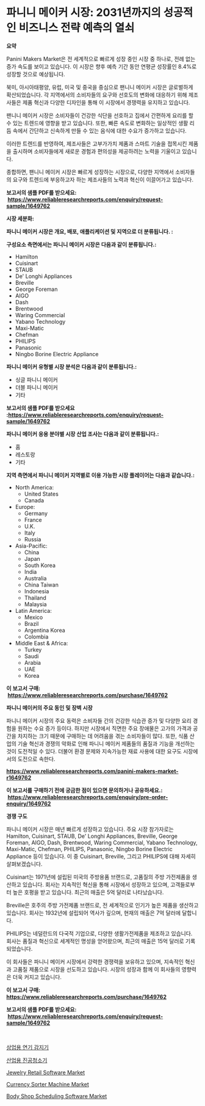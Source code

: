 <p><h1>파니니 메이커 시장: 2031년까지의 성공적인 비즈니스 전략 예측의 열쇠</h1></p><p><strong>요약</strong></p>
<p><p>Panini Makers Market은 전 세계적으로 빠르게 성장 중인 시장 중 하나로, 전례 없는 증가 속도를 보이고 있습니다. 이 시장은 향후 예측 기간 동안 연평균 성장률인 8.4%로 성장할 것으로 예상됩니다.</p><p>북미, 아시아태평양, 유럽, 미국 및 중국을 중심으로 팬니니 메이커 시장은 글로벌하게 확산되었습니다. 각 지역에서의 소비자들의 요구와 선호도의 변화에 대응하기 위해 제조사들은 제품 혁신과 다양한 디자인을 통해 이 시장에서 경쟁력을 유지하고 있습니다.</p><p>팬니니 메이커 시장은 소비자들이 건강한 식단을 선호하고 집에서 간편하게 요리를 할 수 있는 트렌드에 영향을 받고 있습니다. 또한, 빠른 속도로 변화하는 일상적인 생활 리듬 속에서 간단하고 신속하게 만들 수 있는 음식에 대한 수요가 증가하고 있습니다.</p><p>이러한 트렌드를 반영하여, 제조사들은 고부가가치 제품과 스마트 기술을 접목시킨 제품을 출시하며 소비자들에게 새로운 경험과 편의성을 제공하려는 노력을 기울이고 있습니다.</p><p>종합하면, 팬니니 메이커 시장은 빠르게 성장하는 시장으로, 다양한 지역에서 소비자들의 요구와 트렌드에 부응하고자 하는 제조사들의 노력과 혁신이 이끌어가고 있습니다.</p></p>
<p><strong>보고서의 샘플 PDF를 받으세요: &nbsp;<a href="https://www.reliableresearchreports.com/enquiry/request-sample/1649762">https://www.reliableresearchreports.com/enquiry/request-sample/1649762</a></strong></p>
<p><strong>시장 세분화:</strong></p>
<p><strong> 파니니 메이커 시장은 개요, 배포, 애플리케이션 및 지역으로 더 분류됩니다. :</strong></p>
<p><strong>구성요소 측면에서는 파니니 메이커 시장은 다음과 같이 분류됩니다.:</strong></p>
<p><ul><li>Hamilton</li><li>Cuisinart</li><li>STAUB</li><li>De' Longhi Appliances</li><li>Breville</li><li>George Foreman</li><li>AIGO</li><li>Dash</li><li>Brentwood</li><li>Waring Commercial</li><li>Yabano Technology</li><li>Maxi-Matic</li><li>Chefman</li><li>PHILIPS</li><li>Panasonic</li><li>Ningbo Borine Electric Appliance</li></ul></p>
<p><strong> 파니니 메이커 유형별 시장 분석은 다음과 같이 분류됩니다.:</strong></p>
<p><ul><li>싱글 파니니 메이커</li><li>더블 파니니 메이커</li><li>기타</li></ul></p>
<p><strong>보고서의 샘플 PDF를 받으세요 :<a href="https://www.reliableresearchreports.com/enquiry/request-sample/1649762">https://www.reliableresearchreports.com/enquiry/request-sample/1649762</a></strong></p>
<p><strong> 파니니 메이커 응용 분야별 시장 산업 조사는 다음과 같이 분류됩니다.:</strong></p>
<p><ul><li>홈</li><li>레스토랑</li><li>기타</li></ul></p>
<p><strong>지역 측면에서 파니니 메이커 지역별로 이용 가능한 시장 플레이어는 다음과 같습니다.:</strong></p>
<p><ul>
    <li>
        North America:
        <ul>
            <li>United States</li>
            <li>Canada</li>
        </ul>
    </li>
    <li>
        Europe:
        <ul>
            <li>Germany</li>
            <li>France</li>
            <li>U.K.</li>
            <li>Italy</li>
            <li>Russia</li>
        </ul>
    </li>
    <li>
        Asia-Pacific:
        <ul>
            <li>China</li>
            <li>Japan</li>
            <li>South Korea</li>
            <li>India</li>
            <li>Australia</li>
            <li>China Taiwan</li>
            <li>Indonesia</li>
            <li>Thailand</li>
            <li>Malaysia</li>
        </ul>
    </li>
    <li>
        Latin America:
        <ul>
            <li>Mexico</li>
            <li>Brazil</li>
            <li>Argentina Korea</li>
            <li>Colombia</li>
        </ul>
    </li>
    <li>
        Middle East & Africa:
        <ul>
            <li>Turkey</li>
            <li>Saudi</li>
            <li>Arabia</li>
            <li>UAE</li>
            <li>Korea</li>
        </ul>
    </li>
    </ul></p>
<p><strong>이 보고서 구매: &nbsp;<a href="https://www.reliableresearchreports.com/purchase/1649762">https://www.reliableresearchreports.com/purchase/1649762</a></strong></p>
<p><strong>파니니 메이커의 주요 동인 및 장벽 시장</strong></p>
<p><p>파니니 메이커 시장의 주요 동력은 소비자들 간의 건강한 식습관 증가 및 다양한 요리 경험을 원하는 수요 증가 등이다. 하지만 시장에서 직면한 주요 장애물은 고가의 가격과 공간을 차지하는 크기 때문에 구매하는 데 어려움을 겪는 소비자들이 많다. 또한, 식품 산업의 기술 혁신과 경쟁의 악화로 인해 파니니 메이커 제품들의 품질과 기능을 개선하는 것이 도전적일 수 있다. 더불어 환경 문제와 지속가능한 재료 사용에 대한 요구도 시장에서의 도전으로 속한다. </p></p>
<p><strong><a href="https://www.reliableresearchreports.com/panini-makers-market-r1649762">https://www.reliableresearchreports.com/panini-makers-market-r1649762</a></strong></p>
<p><strong>이 보고서를 구매하기 전에 궁금한 점이 있으면 문의하거나 공유하세요.: &nbsp;<a href="https://www.reliableresearchreports.com/enquiry/pre-order-enquiry/1649762">https://www.reliableresearchreports.com/enquiry/pre-order-enquiry/1649762</a></strong></p>
<p><strong>경쟁 구도</strong></p>
<p><p>파니니 메이커 시장은 매년 빠르게 성장하고 있습니다. 주요 시장 참가자로는 Hamilton, Cuisinart, STAUB, De' Longhi Appliances, Breville, George Foreman, AIGO, Dash, Brentwood, Waring Commercial, Yabano Technology, Maxi-Matic, Chefman, PHILIPS, Panasonic, Ningbo Borine Electric Appliance 등이 있습니다. 이 중 Cuisinart, Breville, 그리고 PHILIPS에 대해 자세히 살펴보겠습니다.</p><p>Cuisinart는 1971년에 설립된 미국의 주방용품 브랜드로, 고품질의 주방 가전제품을 생산하고 있습니다. 회사는 지속적인 혁신을 통해 시장에서 성장하고 있으며, 고객들로부터 높은 호평을 받고 있습니다. 최근의 매출은 5억 달러로 나타났습니다.</p><p>Breville은 호주의 주방 가전제품 브랜드로, 전 세계적으로 인기가 높은 제품을 생산하고 있습니다. 회사는 1932년에 설립되어 역사가 깊으며, 현재의 매출은 7억 달러에 달합니다.</p><p>PHILIPS는 네덜란드의 다국적 기업으로, 다양한 생활가전제품을 제조하고 있습니다. 회사는 품질과 혁신으로 세계적인 명성을 얻어왔으며, 최근의 매출은 15억 달러로 기록되었습니다.</p><p>이 회사들은 파니니 메이커 시장에서 강력한 경쟁력을 보유하고 있으며, 지속적인 혁신과 고품질 제품으로 시장을 선도하고 있습니다. 시장의 성장과 함께 이 회사들의 영향력은 더욱 커지고 있습니다.</p></p>
<p><strong>이 보고서 구매: &nbsp; <a href="https://www.reliableresearchreports.com/purchase/1649762">https://www.reliableresearchreports.com/purchase/1649762</a></strong></p>
<p><strong>보고서의 샘플 PDF를 받으세요: &nbsp;<a href="https://www.reliableresearchreports.com/enquiry/request-sample/1649762">https://www.reliableresearchreports.com/enquiry/request-sample/1649762</a></strong><strong></strong></p>
<p>&nbsp;</p>
<p><p><a href="https://medium.com/@sweetums856856/%EC%83%81%EC%97%85%EC%9A%A9-%ED%99%94%EC%9E%AC%EA%B0%90%EC%A7%80%EA%B8%B0-%EC%8B%9C%EC%9E%A5-%EA%B7%9C%EB%AA%A8%EB%8A%94-%EA%B8%80%EB%A1%9C%EB%B2%8C-%EC%82%B0%EC%97%85%EC%97%90%EC%84%9C-%EC%B5%9C%EC%A0%81%EC%9D%98-%EB%A7%88%EC%BC%80%ED%8C%85-%EC%B1%84%EB%84%90%EC%9D%84-%EB%B3%B4%EC%97%AC%EC%A4%8D%EB%8B%88%EB%8B%A4-48b15de32ecb">상업용 연기 감지기</a></p><p><a href="https://medium.com/@santiagoiza565682023/%EC%82%B0%EC%97%85%EC%9A%A9-%EC%A7%84%EA%B3%B5-%EC%B2%AD%EC%86%8C%EA%B8%B0-%EC%8B%9C%EC%9E%A5-%EC%8B%9C%EC%9E%A5-%EC%A0%90%EC%9C%A0%EC%9C%A8-%EC%8B%9C%EC%9E%A5-%EB%8F%99%ED%96%A5-%EB%B0%8F-%EB%AF%B8%EB%9E%98-%EC%84%B1%EC%9E%A5-%ED%83%90%EC%83%89-38a7a2f1977a">산업용 진공청소기</a></p><p><a href="https://www.linkedin.com/pulse/jewelry-retail-software-market-key-successful-business-strategy-tzjmc?trackingId=C7cOKQfXGJhlJFbvo%2Fk9nQ%3D%3D">Jewelry Retail Software Market</a></p><p><a href="https://github.com/Hazelklievgspy6vdcsmu106w/Market-Research-Report-List-2/blob/main/currency-sorter-machine-market.md">Currency Sorter Machine Market</a></p><p><a href="https://www.linkedin.com/pulse/body-shop-scheduling-software-market-research-report-its-history-mz3xf?trackingId=jrnLjjXzTrUE%2F6W4mgTMkQ%3D%3D">Body Shop Scheduling Software Market</a></p></p>